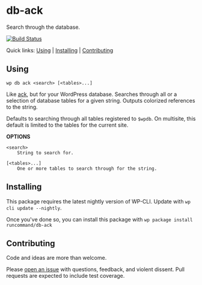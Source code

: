 db-ack
=================

Search through the database.

[![Build Status](https://travis-ci.org/runcommand/db-ack.svg?branch=master)](https://travis-ci.org/runcommand/db-ack)

Quick links: [Using](#using) | [Installing](#installing) | [Contributing](#contributing)

## Using


~~~
wp db ack <search> [<tables>...]
~~~

Like [ack](http://beyondgrep.com/), but for your WordPress database.
Searches through all or a selection of database tables for a given
string. Outputs colorized references to the string.

Defaults to searching through all tables registered to `$wpdb`. On
multisite, this default is limited to the tables for the current site.

**OPTIONS**

	<search>
		String to search for.

	[<tables>...]
		One or more tables to search through for the string.



## Installing

This package requires the latest nightly version of WP-CLI. Update with `wp cli update --nightly`.

Once you've done so, you can install this package with `wp package install runcommand/db-ack`

## Contributing

Code and ideas are more than welcome.

Please [open an issue](https://github.com/runcommand/db-ack/issues) with questions, feedback, and violent dissent. Pull requests are expected to include test coverage.
